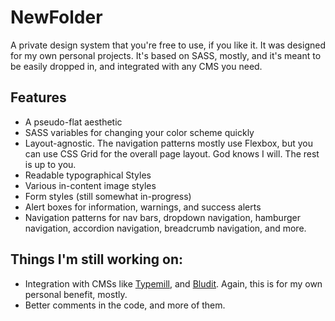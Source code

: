 # NewFolder

A private design system that you're free to use, if you like it. It was designed for my own personal projects. It's based on SASS, mostly, and it's meant to be easily dropped in, and integrated  with any CMS you need.

## Features

* A pseudo-flat aesthetic
* SASS variables for changing your color scheme quickly
* Layout-agnostic. The navigation patterns mostly use Flexbox, but you can use CSS Grid for the overall page layout. God knows I will. The rest is up to you.
* Readable typographical Styles
* Various in-content image styles
* Form styles (still somewhat in-progress)
* Alert boxes for information, warnings, and success alerts
* Navigation patterns for nav bars, dropdown navigation, hamburger navigation, accordion navigation, breadcrumb navigation, and more.


## Things I'm still working on:

* Integration with CMSs like [Typemill](https://typemill.net), and [Bludit](https://www.bludit.com). Again, this is for my own personal benefit, mostly.
* Better comments in the code, and more of them.
